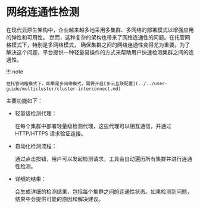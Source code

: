 # 网络连通性检测

在现代云原生架构中，企业越来越多地采用多集群、多网络的部署模式以增强应用的弹性和可用性。
然而，这种复杂的架构也带来了网络连通性的问题。在托管网格模式下，特别是多网络模式，
确保集群之间的网络连通性变得尤为重要。为了解决这个问题，平台提供一种轻量易操作的方式来帮助用户快速检测集群之间的连通性。

!!! note

    在托管网格模式下，如果是多网络模式，需要开启[多云互联配置](../../user-guide/multicluster/cluster-interconnect.md)
   
主要功能如下：

- 轻量级检测代理：

    在每个集群中部署轻量级检测代理，这些代理可以相互通信，并通过 HTTP/HTTPS 请求验证连接。

- 自动化检测流程：

    通过点击按钮，用户可以发起检测请求，工具会自动遍历所有集群并进行连通性检测。

- 详细的结果：
  
    会生成详细的检测结果，包括每个集群之间的连通性状态。如果检测到问题，结果中会提供可能的原因和解决建议。
